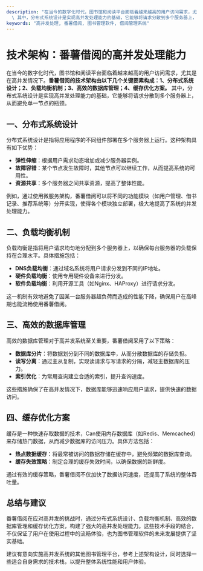 ```yaml
---
description: "在当今的数字化时代，图书馆和阅读平台面临着越来越高的用户访问需求，尤其是在高并发情况下。**番薯借阅的技术架构由以下几个关键要素构成：1、分布式系统设计；2、负载均衡机制；3、高效的数据库管理；4、缓存优化方案。**\
  \ 其中，分布式系统设计是实现高并发处理能力的基础，它能够将请求分散到多个服务器上，从而避免单一节点的瓶颈。"
keywords: "高并发处理, 番薯借阅, 图书管理软件, 借阅管理系统"
---
```

# 技术架构：番薯借阅的高并发处理能力

在当今的数字化时代，图书馆和阅读平台面临着越来越高的用户访问需求，尤其是在高并发情况下。**番薯借阅的技术架构由以下几个关键要素构成：1、分布式系统设计；2、负载均衡机制；3、高效的数据库管理；4、缓存优化方案。** 其中，分布式系统设计是实现高并发处理能力的基础，它能够将请求分散到多个服务器上，从而避免单一节点的瓶颈。

## **一、分布式系统设计**

分布式系统设计是指将应用程序的不同组件部署在多个服务器上运行。这种架构具有如下优势：

- **弹性伸缩**：根据用户需求动态增加或减少服务器实例。
- **故障容错**：某个节点发生故障时，其他节点可以继续工作，从而提高系统的可用性。
- **资源共享**：多个服务器之间共享资源，提高了整体性能。

例如，通过使用微服务架构，番薯借阅可以将不同的功能模块（如用户管理、借书记录、推荐系统等）分开实现，使得各个模块独立部署，极大地提高了系统的并发处理能力。

## **二、负载均衡机制**

负载均衡是指将用户请求均匀地分配到多个服务器上，以确保每台服务器的负载保持在合理水平。具体措施包括：

- **DNS负载均衡**：通过域名系统将用户请求分发到不同的IP地址。
- **硬件负载均衡**：使用专用硬件设备来进行分发。
- **软件负载均衡**：利用开源工具（如Nginx、HAProxy）进行请求分发。

这一机制有效地避免了因某一台服务器超负荷而造成的性能下降，确保用户在高峰期也能流畅使用番薯借阅。

## **三、高效的数据库管理**

高效的数据库管理对于高并发系统至关重要，番薯借阅采用了以下策略：

- **数据库分片**：将数据划分到不同的数据库中，从而分散数据库的存储负担。
- **读写分离**：通过主从复制，实现读请求与写请求的分隔，减轻主数据库的压力。
- **索引优化**：为常用查询建立合适的索引，提升查询速度。

这些措施确保了在高并发情况下，数据库能够迅速响应用户请求，提供快速的数据访问。

## **四、缓存优化方案**

缓存是一种快速存取数据的技术，Can使用内存数据库（如Redis、Memcached）来存储热门数据，从而减少数据库的访问压力。具体方法包括：

- **热点数据缓存**：将最常被访问的数据存储在缓存中，避免频繁的数据库查询。
- **缓存失效策略**：制定合理的缓存失效时间，以确保数据的新鲜度。

通过有效的缓存策略，番薯借阅不仅加快了数据访问速度，还提高了系统的整体吞吐量。

## **总结与建议**

番薯借阅在应对高并发的挑战时，通过分布式系统设计、负载均衡机制、高效的数据库管理和缓存优化方案，构建了强大的高并发处理能力。这些技术手段的结合，不仅保证了用户在使用过程中的流畅体验，也为图书管理软件的未来发展提供了坚实基础。

建议有意向实施高并发系统的其他图书管理平台，参考上述架构设计，同时选择一些适合自身需求的技术栈，以提升整体系统性能和用户体验。
